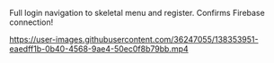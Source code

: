 Full login navigation to skeletal menu and register. Confirms Firebase connection!

https://user-images.githubusercontent.com/36247055/138353951-eaedff1b-0b40-4568-9ae4-50ec0f8b79bb.mp4

